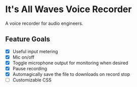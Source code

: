 # It's All Waves Voice Recorder

A voice recorder for audio engineers.

## Feature Goals
- [x] Useful input metering
- [x] Mic on/off
- [x] Toggle microphone output for monitoring when desired
- [x] Pause recording
- [x] Automagically save the file to downloads on record stop
- [ ] Customizable CSS